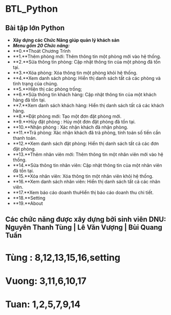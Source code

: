 # BTL_Python
## Bài tập lớn Python
-    **Xây dựng các Chức Năng giúp quản lý khách sản**
-    ***Menu gồm 20 Chức năng:***
-    **0.**Thoát Chương Trình
-    **1.**Thêm phòng mới: Thêm thông tin một phòng mới vào hệ thống.
-    **2.**Sửa thông tin phòng: Cập nhật thông tin của một phòng đã tồn tại.
-    **3.**Xóa phòng: Xóa thông tin một phòng khỏi hệ thống.
-    **4.**Xem danh sách phòng: Hiển thị danh sách tất cả các phòng và tình trạng của chúng.
-    **5.**Hiện  thị  các phòng trống; 
-    **6.**Sửa thông tin khách hàng: Cập nhật thông tin của một khách hàng đã tồn tại.
-    **7.**Xem danh sách khách hàng: Hiển thị danh sách tất cả các khách hàng.
-    **8.**Đặt phòng mới: Tạo một đơn đặt phòng mới.
-    **9.**Hủy đặt phòng : Hủy một đơn đặt phòng đã tồn tại.
-    **10.**Nhận phòng : Xác nhận khách đã nhận phòng.
-    **11.**Trả phòng: Xác nhận khách đã trả phòng, tính toán số tiền cần thanh toán.
-    **12.**Xem danh sách đặt phòng: Hiển thị danh sách tất cả các đơn đặt phòng.
-    **13.**Thêm nhân viên mới: Thêm thông tin một nhân viên mới vào hệ thống.
-    **14.**Sửa thông tin nhân viên: Cập nhật thông tin của một nhân viên đã tồn tại.
-    **15.**Xóa nhân viên: Xóa thông tin một nhân viên khỏi hệ thống.
-    **16.**Xem danh sách nhân viên: Hiển thị danh sách tất cả các nhân viên.
-    **17.**Xem báo cáo doanh thuHiển thị báo cáo doanh thu chi tiết.
-    **18.**Setting
-    **19.**About
## Các chức năng được xây dựng bởi sinh viên DNU: Nguyên Thanh Tùng | Lê Văn Vượng | Bùi Quang Tuấn

# Tùng : 8,12,13,15,16,setting
# Vuong: 3,11,6,10,17
# Tuan: 1,2,5,7,9,14